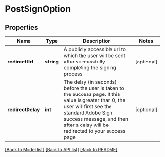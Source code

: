 # PostSignOption

## Properties
Name | Type | Description | Notes
------------ | ------------- | ------------- | -------------
**redirectUrl** | **string** | A publicly accessible url to which the user will be sent after successfully completing the signing process | [optional] 
**redirectDelay** | **int** | The delay (in seconds) before the user is taken to the success page. If this value is greater than 0, the user will first see the standard Adobe Sign success message, and then after a delay will be redirected to your success page | [optional] 

[[Back to Model list]](../README.md#documentation-for-models) [[Back to API list]](../README.md#documentation-for-api-endpoints) [[Back to README]](../README.md)


